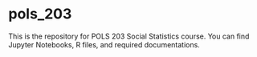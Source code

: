 # pols_203
This is the repository for POLS 203 Social Statistics course. You can find Jupyter Notebooks, R files, and required documentations.
